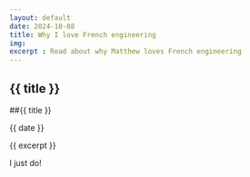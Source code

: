 ```yaml
---
layout: default
date: 2024-10-08
title: Why I love French engineering
img: 
excerpt : Read about why Matthew loves French engineering
---
```

## {{ title }}

##{{ title }}

{{ date }}

{{ excerpt }}

I just do!
